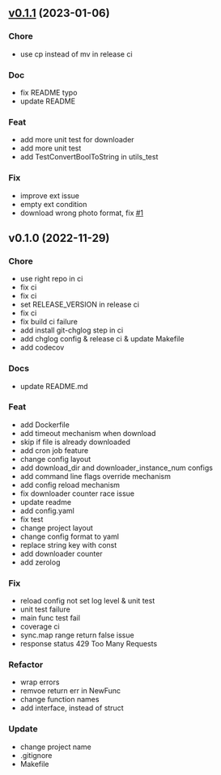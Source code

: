 
<a name="v0.1.1"></a>
## [v0.1.1](https://github.com/PetrusZ/twitter-media-scraper/compare/v0.1.0...v0.1.1) (2023-01-06)

### Chore

* use cp instead of mv in release ci

### Doc

* fix README typo
* update README

### Feat

* add more unit test for downloader
* add more unit test
* add TestConvertBoolToString in utils_test

### Fix

* improve ext issue
* empty ext condition
* download wrong photo format, fix [#1](https://github.com/PetrusZ/twitter-media-scraper/issues/1)


<a name="v0.1.0"></a>
## v0.1.0 (2022-11-29)

### Chore

* use right repo in ci
* fix ci
* fix ci
* set RELEASE_VERSION in release ci
* fix ci
* fix build ci failure
* add install git-chglog step in ci
* add chglog config & release ci & update Makefile
* add codecov

### Docs

* update README.md

### Feat

* add Dockerfile
* add timeout mechanism when download
* skip if file is already downloaded
* add cron job feature
* change config layout
* add download_dir and downloader_instance_num configs
* add command line flags override mechanism
* add config reload mechanism
* fix downloader counter race issue
* update readme
* add config.yaml
* fix test
* change project layout
* change config format to yaml
* replace string key with const
* add downloader counter
* add zerolog

### Fix

* reload config not set log level & unit test
* unit test failure
* main func test fail
* coverage ci
* sync.map range return false issue
* response status 429 Too Many Requests

### Refactor

* wrap errors
* remvoe return err in NewFunc
* change function names
* add interface, instead of struct

### Update

* change project name
* .gitignore
* Makefile

